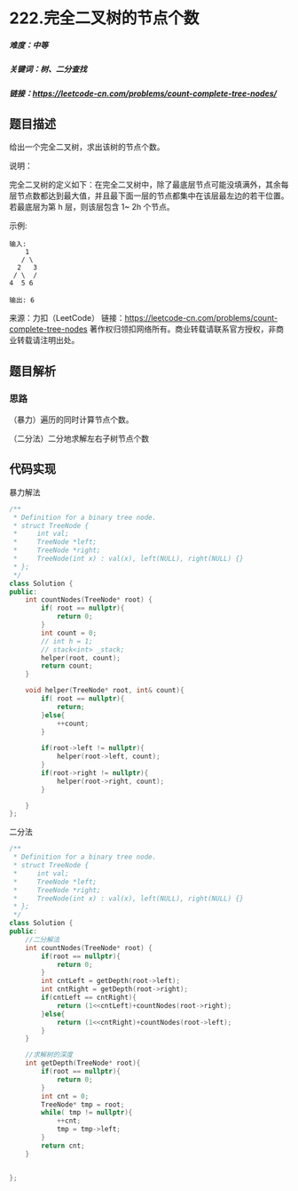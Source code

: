 # 222.完全二叉树的节点个数

##### 难度：中等

##### 关键词：树、二分查找

##### 链接：https://leetcode-cn.com/problems/count-complete-tree-nodes/

## 题目描述

给出一个完全二叉树，求出该树的节点个数。

说明：

完全二叉树的定义如下：在完全二叉树中，除了最底层节点可能没填满外，其余每层节点数都达到最大值，并且最下面一层的节点都集中在该层最左边的若干位置。若最底层为第 h 层，则该层包含 1~ 2h 个节点。

示例:

```
输入: 
    1
   / \
  2   3
 / \  /
4  5 6

输出: 6
```

来源：力扣（LeetCode）
链接：https://leetcode-cn.com/problems/count-complete-tree-nodes
著作权归领扣网络所有。商业转载请联系官方授权，非商业转载请注明出处。

## 题目解析

### 思路

（暴力）遍历的同时计算节点个数。

（二分法）二分地求解左右子树节点个数

## 代码实现

暴力解法

```c++
/**
 * Definition for a binary tree node.
 * struct TreeNode {
 *     int val;
 *     TreeNode *left;
 *     TreeNode *right;
 *     TreeNode(int x) : val(x), left(NULL), right(NULL) {}
 * };
 */
class Solution {
public:
    int countNodes(TreeNode* root) {
        if( root == nullptr){
            return 0;
        }
        int count = 0;
        // int h = 1;
        // stack<int> _stack;
        helper(root, count);
        return count;
    }

    void helper(TreeNode* root, int& count){
        if( root == nullptr){
            return;
        }else{
            ++count;
        }
        
        if(root->left != nullptr){
            helper(root->left, count);
        }
        if(root->right != nullptr){
            helper(root->right, count);
        }

    }
};
```

二分法

```c++
/**
 * Definition for a binary tree node.
 * struct TreeNode {
 *     int val;
 *     TreeNode *left;
 *     TreeNode *right;
 *     TreeNode(int x) : val(x), left(NULL), right(NULL) {}
 * };
 */
class Solution {
public:
    //二分解法
    int countNodes(TreeNode* root) {
        if(root == nullptr){
            return 0;
        }
        int cntLeft = getDepth(root->left);
        int cntRight = getDepth(root->right);
        if(cntLeft == cntRight){
            return (1<<cntLeft)+countNodes(root->right);
        }else{
            return (1<<cntRight)+countNodes(root->left);
        }
    }

    //求解树的深度
    int getDepth(TreeNode* root){
        if(root == nullptr){
            return 0;
        }
        int cnt = 0;
        TreeNode* tmp = root;
        while( tmp != nullptr){
            ++cnt;
            tmp = tmp->left;
        }
        return cnt;
    }


};
```

